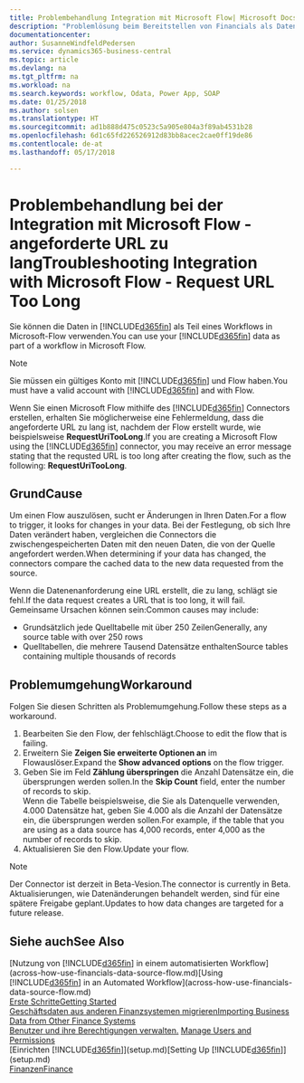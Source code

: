 ```yaml
---
title: Problembehandlung Integration mit Microsoft Flow| Microsoft Docs
description: "Problemlösung beim Bereitstellen von Financials als Datenquelle und beim Definieren einer OData-URL für Ihre Webdienste, um eine Geschäfts-App mithilfe einem automatisierten Workflow zu erstellen."
documentationcenter: 
author: SusanneWindfeldPedersen
ms.service: dynamics365-business-central
ms.topic: article
ms.devlang: na
ms.tgt_pltfrm: na
ms.workload: na
ms.search.keywords: workflow, Odata, Power App, SOAP
ms.date: 01/25/2018
ms.author: solsen
ms.translationtype: HT
ms.sourcegitcommit: ad1b888d475c0523c5a905e804a3f89ab4531b28
ms.openlocfilehash: 6d1c65fd226526912d83bb8acec2cae0ff19de86
ms.contentlocale: de-at
ms.lasthandoff: 05/17/2018

---
```

# <a name="troubleshooting-integration-with-microsoft-flow---request-url-too-long"></a><span data-ttu-id="55c21-103">Problembehandlung bei der Integration mit Microsoft Flow - angeforderte URL zu lang</span><span class="sxs-lookup"><span data-stu-id="55c21-103">Troubleshooting Integration with Microsoft Flow - Request URL Too Long</span></span>
<span data-ttu-id="55c21-104">Sie können die Daten in [!INCLUDE[d365fin](includes/d365fin_md.md)] als Teil eines Workflows in Microsoft-Flow verwenden.</span><span class="sxs-lookup"><span data-stu-id="55c21-104">You can use your [!INCLUDE[d365fin](includes/d365fin_md.md)] data as part of a workflow in Microsoft Flow.</span></span>  

> [!NOTE]  
>   <span data-ttu-id="55c21-105">Sie müssen ein gültiges Konto mit [!INCLUDE[d365fin](includes/d365fin_md.md)] und Flow haben.</span><span class="sxs-lookup"><span data-stu-id="55c21-105">You must have a valid account with [!INCLUDE[d365fin](includes/d365fin_md.md)] and with Flow.</span></span>  

<span data-ttu-id="55c21-106">Wenn Sie einen Microsoft Flow mithilfe des [!INCLUDE[d365fin](includes/d365fin_md.md)] Connectors erstellen, erhalten Sie möglicherweise eine Fehlermeldung, dass die angeforderte URL zu lang ist, nachdem der Flow erstellt wurde, wie beispielsweise **RequestUriTooLong**.</span><span class="sxs-lookup"><span data-stu-id="55c21-106">If you are creating a Microsoft Flow using the [!INCLUDE[d365fin](includes/d365fin_md.md)] connector, you may receive an error message stating that the requsted URL is too long after creating the flow, such as the following: **RequestUriTooLong**.</span></span>

## <a name="cause"></a><span data-ttu-id="55c21-107">Grund</span><span class="sxs-lookup"><span data-stu-id="55c21-107">Cause</span></span>
<span data-ttu-id="55c21-108">Um einen Flow auszulösen, sucht er Änderungen in Ihren Daten.</span><span class="sxs-lookup"><span data-stu-id="55c21-108">For a flow to trigger, it looks for changes in your data.</span></span> <span data-ttu-id="55c21-109">Bei der Festlegung, ob sich Ihre Daten verändert haben, vergleichen die Connectors die zwischengespeicherten Daten mit den neuen Daten, die von der Quelle angefordert werden.</span><span class="sxs-lookup"><span data-stu-id="55c21-109">When determining if your data has changed, the connectors compare the cached data to the new data requested from the source.</span></span>  

<span data-ttu-id="55c21-110">Wenn die Datenenanforderung eine URL erstellt, die zu lang, schlägt sie fehl.</span><span class="sxs-lookup"><span data-stu-id="55c21-110">If the data request creates a URL that is too long, it will fail.</span></span> <span data-ttu-id="55c21-111">Gemeinsame Ursachen können sein:</span><span class="sxs-lookup"><span data-stu-id="55c21-111">Common causes may include:</span></span>
- <span data-ttu-id="55c21-112">Grundsätzlich jede Quelltabelle mit über 250 Zeilen</span><span class="sxs-lookup"><span data-stu-id="55c21-112">Generally, any source table with over 250 rows</span></span>
- <span data-ttu-id="55c21-113">Quelltabellen, die mehrere Tausend Datensätze enthalten</span><span class="sxs-lookup"><span data-stu-id="55c21-113">Source tables containing multiple thousands of records</span></span>

## <a name="workaround"></a><span data-ttu-id="55c21-114">Problemumgehung</span><span class="sxs-lookup"><span data-stu-id="55c21-114">Workaround</span></span>
<span data-ttu-id="55c21-115">Folgen Sie diesen Schritten als Problemumgehung.</span><span class="sxs-lookup"><span data-stu-id="55c21-115">Follow these steps as a workaround.</span></span>
1. <span data-ttu-id="55c21-116">Bearbeiten Sie den Flow, der fehlschlägt.</span><span class="sxs-lookup"><span data-stu-id="55c21-116">Choose to edit the flow that is failing.</span></span>
2. <span data-ttu-id="55c21-117">Erweitern Sie **Zeigen Sie erweiterte Optionen an** im Flowauslöser.</span><span class="sxs-lookup"><span data-stu-id="55c21-117">Expand the **Show advanced options** on the flow trigger.</span></span>
3. <span data-ttu-id="55c21-118">Geben Sie im Feld **Zählung überspringen** die Anzahl Datensätze ein, die übersprungen werden sollen.</span><span class="sxs-lookup"><span data-stu-id="55c21-118">In the **Skip Count** field, enter the number of records to skip.</span></span>  
<span data-ttu-id="55c21-119">Wenn die Tabelle beispielsweise, die Sie als Datenquelle verwenden, 4.000 Datensätze hat, geben Sie 4.000 als die Anzahl der Datensätze ein, die übersprungen werden sollen.</span><span class="sxs-lookup"><span data-stu-id="55c21-119">For example, if the table that you are using as a data source has 4,000 records, enter 4,000 as the number of records to skip.</span></span>
4. <span data-ttu-id="55c21-120">Aktualisieren Sie den Flow.</span><span class="sxs-lookup"><span data-stu-id="55c21-120">Update your flow.</span></span>

> [!NOTE]  
> <span data-ttu-id="55c21-121">Der Connector ist derzeit in Beta-Vesion.</span><span class="sxs-lookup"><span data-stu-id="55c21-121">The connector is currently in Beta.</span></span> <span data-ttu-id="55c21-122">Aktualisierungen, wie Datenänderungen behandelt werden, sind für eine spätere Freigabe geplant.</span><span class="sxs-lookup"><span data-stu-id="55c21-122">Updates to how data changes are targeted for a future release.</span></span>


## <a name="see-also"></a><span data-ttu-id="55c21-123">Siehe auch</span><span class="sxs-lookup"><span data-stu-id="55c21-123">See Also</span></span>
<span data-ttu-id="55c21-124">[Nutzung von [!INCLUDE[d365fin](includes/d365fin_md.md)] in einem automatisierten Workflow](across-how-use-financials-data-source-flow.md)</span><span class="sxs-lookup"><span data-stu-id="55c21-124">[Using [!INCLUDE[d365fin](includes/d365fin_md.md)] in an Automated Workflow](across-how-use-financials-data-source-flow.md)</span></span>  
[<span data-ttu-id="55c21-125">Erste Schritte</span><span class="sxs-lookup"><span data-stu-id="55c21-125">Getting Started</span></span>](product-get-started.md)  
[<span data-ttu-id="55c21-126">Geschäftsdaten aus anderen Finanzsystemen migrieren</span><span class="sxs-lookup"><span data-stu-id="55c21-126">Importing Business Data from Other Finance Systems</span></span>](across-import-data-configuration-packages.md)  
<span data-ttu-id="55c21-127">[Benutzer und ihre Berechtigungen verwalten.](ui-how-users-permissions.md)  </span><span class="sxs-lookup"><span data-stu-id="55c21-127">[Manage Users and Permissions](ui-how-users-permissions.md)  </span></span>  
<span data-ttu-id="55c21-128">[Einrichten [!INCLUDE[d365fin](includes/d365fin_md.md)]](setup.md)</span><span class="sxs-lookup"><span data-stu-id="55c21-128">[Setting Up [!INCLUDE[d365fin](includes/d365fin_md.md)]](setup.md)</span></span>  
[<span data-ttu-id="55c21-129">Finanzen</span><span class="sxs-lookup"><span data-stu-id="55c21-129">Finance</span></span>](finance.md)  

